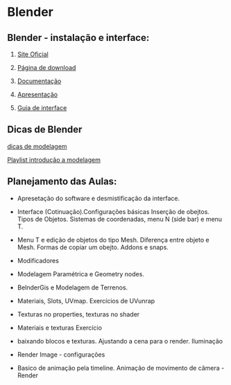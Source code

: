 # Blender



## Blender - instalação e interface:

1. [Site Oficial](https://www.blender.org)

1. [Página de download](https://www.blender.org/download/)

1. [Documentação](https://docs.blender.org/)

1. [Apresentação](./blender/Apresenta.md)

1. [Guia de interface](./blender/blender_interface.md)
   

## Dicas de Blender

[dicas de modelagem](https://www.youtube.com/watch?v=0Q7DUfxwcpM&t=169s)

[Playlist introdução a modelagem](https://www.youtube.com/watch?v=kbHsXdrRIBY&list=PL-YgB1cUwWX3JWUeHtvQ2GPrm81XOYnox)


## Planejamento das Aulas:

- Apresetação do software e desmistificação da interface.
- Interface (Cotinuação).Configurações básicas Inserção de obejtos. Tipos de Objetos. Sistemas de coordenadas,  menu N (side bar) e menu T.

- Menu T e edição de objetos do tipo Mesh. Diferença entre objeto e Mesh. Formas de copiar um obejto. Addons e snaps.

- Modificadores
- Modelagem Paramétrica e Geometry nodes. 
- BelnderGis e Modelagem de Terrenos.
- Materiais, Slots, UVmap. Exercícios de UVunrap
- Texturas no properties, texturas no shader
- Materiais e texturas Exercício
- baixando blocos e texturas. Ajustando a cena para o render. Iluminação
- Render Image - configurações 
- Basico de animação pela timeline.  Animação de movimento de câmera - Render







